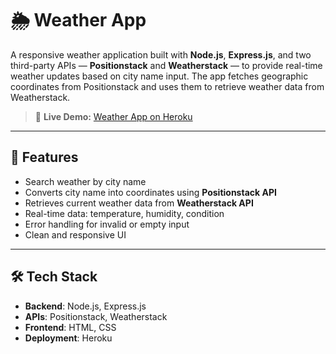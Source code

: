 # 🌦️ Weather App

A responsive weather application built with **Node.js**, **Express.js**, and two third-party APIs — **Positionstack** and **Weatherstack** — to provide real-time weather updates based on city name input. The app fetches geographic coordinates from Positionstack and uses them to retrieve weather data from Weatherstack.

> 🔗 **Live Demo:** [Weather App on Heroku](https://magbanua-weather-application-5869b7568d1e.herokuapp.com/)

---

## 🚀 Features

- Search weather by city name
- Converts city name into coordinates using **Positionstack API**
- Retrieves current weather data from **Weatherstack API**
- Real-time data: temperature, humidity, condition
- Error handling for invalid or empty input
- Clean and responsive UI

---

## 🛠️ Tech Stack

- **Backend**: Node.js, Express.js
- **APIs**: Positionstack, Weatherstack
- **Frontend**: HTML, CSS
- **Deployment**: Heroku

